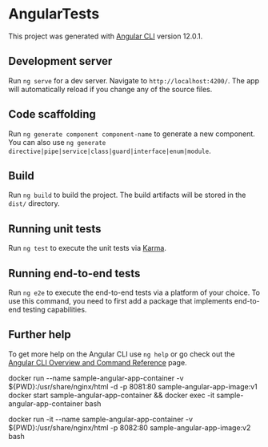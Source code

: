 # AngularTests

This project was generated with [Angular CLI](https://github.com/angular/angular-cli) version 12.0.1.

## Development server

Run `ng serve` for a dev server. Navigate to `http://localhost:4200/`. The app will automatically reload if you change any of the source files.

## Code scaffolding

Run `ng generate component component-name` to generate a new component. You can also use `ng generate directive|pipe|service|class|guard|interface|enum|module`.

## Build

Run `ng build` to build the project. The build artifacts will be stored in the `dist/` directory.

## Running unit tests

Run `ng test` to execute the unit tests via [Karma](https://karma-runner.github.io).

## Running end-to-end tests

Run `ng e2e` to execute the end-to-end tests via a platform of your choice. To use this command, you need to first add a package that implements end-to-end testing capabilities.

## Further help

To get more help on the Angular CLI use `ng help` or go check out the [Angular CLI Overview and Command Reference](https://angular.io/cli) page.



docker run --name sample-angular-app-container -v ${PWD}:/usr/share/nginx/html -d -p 8081:80 sample-angular-app-image:v1 
docker start sample-angular-app-container && docker exec -it sample-angular-app-container bash

docker run -it --name sample-angular-app-container -v ${PWD}:/usr/share/nginx/html -p 8082:80 sample-angular-app-image:v2 bash
